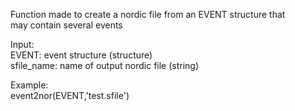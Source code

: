   Function made to create a nordic file from an EVENT structure that   
  may contain several events   
     
  Input:   
      EVENT: event structure (structure)   
      sfile_name: name of output nordic file (string)   
         
  Example:   
      event2nor(EVENT,'test.sfile')   

